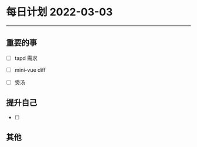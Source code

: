 #  每日计划 2022-03-03
---
## 重要的事
- [ ]  tapd 需求
- [ ]  mini-vue diff
- [ ]  煲汤



## 提升自己
- [ ]  
  



## 其他








